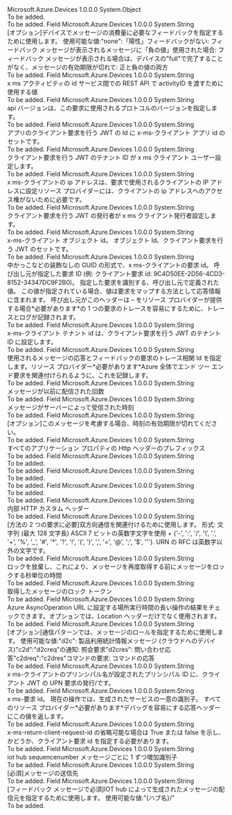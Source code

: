 <Type Name="CustomHeaderConstants" FullName="Microsoft.Azure.Devices.Common.WebApi.CustomHeaderConstants">
  <TypeSignature Language="C#" Value="public static class CustomHeaderConstants" />
  <TypeSignature Language="ILAsm" Value=".class public auto ansi abstract sealed beforefieldinit CustomHeaderConstants extends System.Object" />
  <TypeSignature Language="DocId" Value="T:Microsoft.Azure.Devices.Common.WebApi.CustomHeaderConstants" />
  <TypeSignature Language="VB.NET" Value="Public Class CustomHeaderConstants" />
  <TypeSignature Language="F#" Value="type CustomHeaderConstants = class" />
  <AssemblyInfo>
    <AssemblyName>Microsoft.Azure.Devices</AssemblyName>
    <AssemblyVersion>1.0.0.0</AssemblyVersion>
  </AssemblyInfo>
  <Base>
    <BaseTypeName>System.Object</BaseTypeName>
  </Base>
  <Interfaces />
  <Docs>
    <summary>To be added.</summary>
    <remarks>To be added.</remarks>
  </Docs>
  <Members>
    <Member MemberName="Ack">
      <MemberSignature Language="C#" Value="public const string Ack;" />
      <MemberSignature Language="ILAsm" Value=".field public static literal string Ack" />
      <MemberSignature Language="DocId" Value="F:Microsoft.Azure.Devices.Common.WebApi.CustomHeaderConstants.Ack" />
      <MemberSignature Language="VB.NET" Value="Public Const Ack As String " />
      <MemberSignature Language="F#" Value="val mutable Ack : string" Usage="Microsoft.Azure.Devices.Common.WebApi.CustomHeaderConstants.Ack" />
      <MemberType>Field</MemberType>
      <AssemblyInfo>
        <AssemblyName>Microsoft.Azure.Devices</AssemblyName>
        <AssemblyVersion>1.0.0.0</AssemblyVersion>
      </AssemblyInfo>
      <ReturnValue>
        <ReturnType>System.String</ReturnType>
      </ReturnValue>
      <Docs>
        <summary>
            [オプション]デバイスでメッセージの消費量に必要なフィードバックを指定するために使用します。 使用可能な値:"none":「陽性」フィードバックがない: フィードバック メッセージが表示されるメッセージに「負の値」使用された場合: フィードバック メッセージが表示される場合は、デバイスの"full"で完了することがなく、メッセージの有効期限が切れて: 正と負の値の両方
            </summary>
        <remarks>To be added.</remarks>
      </Docs>
    </Member>
    <Member MemberName="ActivityId">
      <MemberSignature Language="C#" Value="public const string ActivityId;" />
      <MemberSignature Language="ILAsm" Value=".field public static literal string ActivityId" />
      <MemberSignature Language="DocId" Value="F:Microsoft.Azure.Devices.Common.WebApi.CustomHeaderConstants.ActivityId" />
      <MemberSignature Language="VB.NET" Value="Public Const ActivityId As String " />
      <MemberSignature Language="F#" Value="val mutable ActivityId : string" Usage="Microsoft.Azure.Devices.Common.WebApi.CustomHeaderConstants.ActivityId" />
      <MemberType>Field</MemberType>
      <AssemblyInfo>
        <AssemblyName>Microsoft.Azure.Devices</AssemblyName>
        <AssemblyVersion>1.0.0.0</AssemblyVersion>
      </AssemblyInfo>
      <ReturnValue>
        <ReturnType>System.String</ReturnType>
      </ReturnValue>
      <Docs>
        <summary>
            x ms アクティビティの id サービス間での REST API で activityID を渡すために使用する値
            </summary>
        <remarks>To be added.</remarks>
      </Docs>
    </Member>
    <Member MemberName="ApiVersion">
      <MemberSignature Language="C#" Value="public const string ApiVersion;" />
      <MemberSignature Language="ILAsm" Value=".field public static literal string ApiVersion" />
      <MemberSignature Language="DocId" Value="F:Microsoft.Azure.Devices.Common.WebApi.CustomHeaderConstants.ApiVersion" />
      <MemberSignature Language="VB.NET" Value="Public Const ApiVersion As String " />
      <MemberSignature Language="F#" Value="val mutable ApiVersion : string" Usage="Microsoft.Azure.Devices.Common.WebApi.CustomHeaderConstants.ApiVersion" />
      <MemberType>Field</MemberType>
      <AssemblyInfo>
        <AssemblyName>Microsoft.Azure.Devices</AssemblyName>
        <AssemblyVersion>1.0.0.0</AssemblyVersion>
      </AssemblyInfo>
      <ReturnValue>
        <ReturnType>System.String</ReturnType>
      </ReturnValue>
      <Docs>
        <summary>
            api バージョンは、この要求に使用されるプロトコルのバージョンを指定します。
            </summary>
        <remarks>To be added.</remarks>
      </Docs>
    </Member>
    <Member MemberName="ClientAppId">
      <MemberSignature Language="C#" Value="public const string ClientAppId;" />
      <MemberSignature Language="ILAsm" Value=".field public static literal string ClientAppId" />
      <MemberSignature Language="DocId" Value="F:Microsoft.Azure.Devices.Common.WebApi.CustomHeaderConstants.ClientAppId" />
      <MemberSignature Language="VB.NET" Value="Public Const ClientAppId As String " />
      <MemberSignature Language="F#" Value="val mutable ClientAppId : string" Usage="Microsoft.Azure.Devices.Common.WebApi.CustomHeaderConstants.ClientAppId" />
      <MemberType>Field</MemberType>
      <AssemblyInfo>
        <AssemblyName>Microsoft.Azure.Devices</AssemblyName>
        <AssemblyVersion>1.0.0.0</AssemblyVersion>
      </AssemblyInfo>
      <ReturnValue>
        <ReturnType>System.String</ReturnType>
      </ReturnValue>
      <Docs>
        <summary>
            アプリのクライアント要求を行う JWT の Id に x-ms-クライアント アプリ id のセットです。
            </summary>
        <remarks>To be added.</remarks>
      </Docs>
    </Member>
    <Member MemberName="ClientAudience">
      <MemberSignature Language="C#" Value="public const string ClientAudience;" />
      <MemberSignature Language="ILAsm" Value=".field public static literal string ClientAudience" />
      <MemberSignature Language="DocId" Value="F:Microsoft.Azure.Devices.Common.WebApi.CustomHeaderConstants.ClientAudience" />
      <MemberSignature Language="VB.NET" Value="Public Const ClientAudience As String " />
      <MemberSignature Language="F#" Value="val mutable ClientAudience : string" Usage="Microsoft.Azure.Devices.Common.WebApi.CustomHeaderConstants.ClientAudience" />
      <MemberType>Field</MemberType>
      <AssemblyInfo>
        <AssemblyName>Microsoft.Azure.Devices</AssemblyName>
        <AssemblyVersion>1.0.0.0</AssemblyVersion>
      </AssemblyInfo>
      <ReturnValue>
        <ReturnType>System.String</ReturnType>
      </ReturnValue>
      <Docs>
        <summary>
            クライアント要求を行う JWT のテナント ID が x ms クライアント ユーザー設定します。
            </summary>
        <remarks>To be added.</remarks>
      </Docs>
    </Member>
    <Member MemberName="ClientIpAddress">
      <MemberSignature Language="C#" Value="public const string ClientIpAddress;" />
      <MemberSignature Language="ILAsm" Value=".field public static literal string ClientIpAddress" />
      <MemberSignature Language="DocId" Value="F:Microsoft.Azure.Devices.Common.WebApi.CustomHeaderConstants.ClientIpAddress" />
      <MemberSignature Language="VB.NET" Value="Public Const ClientIpAddress As String " />
      <MemberSignature Language="F#" Value="val mutable ClientIpAddress : string" Usage="Microsoft.Azure.Devices.Common.WebApi.CustomHeaderConstants.ClientIpAddress" />
      <MemberType>Field</MemberType>
      <AssemblyInfo>
        <AssemblyName>Microsoft.Azure.Devices</AssemblyName>
        <AssemblyVersion>1.0.0.0</AssemblyVersion>
      </AssemblyInfo>
      <ReturnValue>
        <ReturnType>System.String</ReturnType>
      </ReturnValue>
      <Docs>
        <summary>
            x ms-クライアントの ip アドレスは、要求で使用されるクライアントの IP アドレスに設定リソース プロバイダーには、クライアントの ip アドレスへのアクセス権がないために必要です。
            </summary>
        <remarks>To be added.</remarks>
      </Docs>
    </Member>
    <Member MemberName="ClientIssuer">
      <MemberSignature Language="C#" Value="public const string ClientIssuer;" />
      <MemberSignature Language="ILAsm" Value=".field public static literal string ClientIssuer" />
      <MemberSignature Language="DocId" Value="F:Microsoft.Azure.Devices.Common.WebApi.CustomHeaderConstants.ClientIssuer" />
      <MemberSignature Language="VB.NET" Value="Public Const ClientIssuer As String " />
      <MemberSignature Language="F#" Value="val mutable ClientIssuer : string" Usage="Microsoft.Azure.Devices.Common.WebApi.CustomHeaderConstants.ClientIssuer" />
      <MemberType>Field</MemberType>
      <AssemblyInfo>
        <AssemblyName>Microsoft.Azure.Devices</AssemblyName>
        <AssemblyVersion>1.0.0.0</AssemblyVersion>
      </AssemblyInfo>
      <ReturnValue>
        <ReturnType>System.String</ReturnType>
      </ReturnValue>
      <Docs>
        <summary>
            クライアント要求を行う JWT の発行者が x ms クライアント発行者設定します。
            </summary>
        <remarks>To be added.</remarks>
      </Docs>
    </Member>
    <Member MemberName="ClientObjectId">
      <MemberSignature Language="C#" Value="public const string ClientObjectId;" />
      <MemberSignature Language="ILAsm" Value=".field public static literal string ClientObjectId" />
      <MemberSignature Language="DocId" Value="F:Microsoft.Azure.Devices.Common.WebApi.CustomHeaderConstants.ClientObjectId" />
      <MemberSignature Language="VB.NET" Value="Public Const ClientObjectId As String " />
      <MemberSignature Language="F#" Value="val mutable ClientObjectId : string" Usage="Microsoft.Azure.Devices.Common.WebApi.CustomHeaderConstants.ClientObjectId" />
      <MemberType>Field</MemberType>
      <AssemblyInfo>
        <AssemblyName>Microsoft.Azure.Devices</AssemblyName>
        <AssemblyVersion>1.0.0.0</AssemblyVersion>
      </AssemblyInfo>
      <ReturnValue>
        <ReturnType>System.String</ReturnType>
      </ReturnValue>
      <Docs>
        <summary>
            x-ms-クライアント オブジェクト id。 オブジェクト Id、クライアント要求を行う JWT のセットです。
            </summary>
        <remarks>To be added.</remarks>
      </Docs>
    </Member>
    <Member MemberName="ClientRequestId">
      <MemberSignature Language="C#" Value="public const string ClientRequestId;" />
      <MemberSignature Language="ILAsm" Value=".field public static literal string ClientRequestId" />
      <MemberSignature Language="DocId" Value="F:Microsoft.Azure.Devices.Common.WebApi.CustomHeaderConstants.ClientRequestId" />
      <MemberSignature Language="VB.NET" Value="Public Const ClientRequestId As String " />
      <MemberSignature Language="F#" Value="val mutable ClientRequestId : string" Usage="Microsoft.Azure.Devices.Common.WebApi.CustomHeaderConstants.ClientRequestId" />
      <MemberType>Field</MemberType>
      <AssemblyInfo>
        <AssemblyName>Microsoft.Azure.Devices</AssemblyName>
        <AssemblyVersion>1.0.0.0</AssemblyVersion>
      </AssemblyInfo>
      <ReturnValue>
        <ReturnType>System.String</ReturnType>
      </ReturnValue>
      <Docs>
        <summary>
            中かっこなどの装飾なしの GUID の形式で、x ms-クライアントの要求 id。 呼び出し元が指定した要求 ID (例: クライアント要求 id: 9C4D50EE-2D56-4CD3-8152-34347DC9F2B0)。 指定した要求を識別する、呼び出し元で定義された値。   この値が指定されている場合、値は要求をマップする方法として応答情報に含まれます。 呼び出し元がこのヘッダーは – をリソース プロバイダーが提供する場合*必要があります*の 1 つの要求のトレースを容易にするために、トレースとログが記録されます。
            </summary>
        <remarks>To be added.</remarks>
      </Docs>
    </Member>
    <Member MemberName="ClientTenantId">
      <MemberSignature Language="C#" Value="public const string ClientTenantId;" />
      <MemberSignature Language="ILAsm" Value=".field public static literal string ClientTenantId" />
      <MemberSignature Language="DocId" Value="F:Microsoft.Azure.Devices.Common.WebApi.CustomHeaderConstants.ClientTenantId" />
      <MemberSignature Language="VB.NET" Value="Public Const ClientTenantId As String " />
      <MemberSignature Language="F#" Value="val mutable ClientTenantId : string" Usage="Microsoft.Azure.Devices.Common.WebApi.CustomHeaderConstants.ClientTenantId" />
      <MemberType>Field</MemberType>
      <AssemblyInfo>
        <AssemblyName>Microsoft.Azure.Devices</AssemblyName>
        <AssemblyVersion>1.0.0.0</AssemblyVersion>
      </AssemblyInfo>
      <ReturnValue>
        <ReturnType>System.String</ReturnType>
      </ReturnValue>
      <Docs>
        <summary>
            x-ms-クライアント テナント id は、クライアント要求を行う JWT のテナント ID に設定します。
            </summary>
        <remarks>To be added.</remarks>
      </Docs>
    </Member>
    <Member MemberName="CorrelationId">
      <MemberSignature Language="C#" Value="public const string CorrelationId;" />
      <MemberSignature Language="ILAsm" Value=".field public static literal string CorrelationId" />
      <MemberSignature Language="DocId" Value="F:Microsoft.Azure.Devices.Common.WebApi.CustomHeaderConstants.CorrelationId" />
      <MemberSignature Language="VB.NET" Value="Public Const CorrelationId As String " />
      <MemberSignature Language="F#" Value="val mutable CorrelationId : string" Usage="Microsoft.Azure.Devices.Common.WebApi.CustomHeaderConstants.CorrelationId" />
      <MemberType>Field</MemberType>
      <AssemblyInfo>
        <AssemblyName>Microsoft.Azure.Devices</AssemblyName>
        <AssemblyVersion>1.0.0.0</AssemblyVersion>
      </AssemblyInfo>
      <ReturnValue>
        <ReturnType>System.String</ReturnType>
      </ReturnValue>
      <Docs>
        <summary>
            使用されるメッセージの応答とフィードバックの要求のトレース相関 Id を指定します。リソース プロバイダー*必要があります*Azure 全体でエンド ツー エンド要求を関連付けられるように、これを記録します。 
            </summary>
        <remarks>To be added.</remarks>
      </Docs>
    </Member>
    <Member MemberName="DeliveryCount">
      <MemberSignature Language="C#" Value="public const string DeliveryCount;" />
      <MemberSignature Language="ILAsm" Value=".field public static literal string DeliveryCount" />
      <MemberSignature Language="DocId" Value="F:Microsoft.Azure.Devices.Common.WebApi.CustomHeaderConstants.DeliveryCount" />
      <MemberSignature Language="VB.NET" Value="Public Const DeliveryCount As String " />
      <MemberSignature Language="F#" Value="val mutable DeliveryCount : string" Usage="Microsoft.Azure.Devices.Common.WebApi.CustomHeaderConstants.DeliveryCount" />
      <MemberType>Field</MemberType>
      <AssemblyInfo>
        <AssemblyName>Microsoft.Azure.Devices</AssemblyName>
        <AssemblyVersion>1.0.0.0</AssemblyVersion>
      </AssemblyInfo>
      <ReturnValue>
        <ReturnType>System.String</ReturnType>
      </ReturnValue>
      <Docs>
        <summary>
            メッセージが以前に配信された回数
            </summary>
        <remarks>To be added.</remarks>
      </Docs>
    </Member>
    <Member MemberName="EnqueuedTime">
      <MemberSignature Language="C#" Value="public const string EnqueuedTime;" />
      <MemberSignature Language="ILAsm" Value=".field public static literal string EnqueuedTime" />
      <MemberSignature Language="DocId" Value="F:Microsoft.Azure.Devices.Common.WebApi.CustomHeaderConstants.EnqueuedTime" />
      <MemberSignature Language="VB.NET" Value="Public Const EnqueuedTime As String " />
      <MemberSignature Language="F#" Value="val mutable EnqueuedTime : string" Usage="Microsoft.Azure.Devices.Common.WebApi.CustomHeaderConstants.EnqueuedTime" />
      <MemberType>Field</MemberType>
      <AssemblyInfo>
        <AssemblyName>Microsoft.Azure.Devices</AssemblyName>
        <AssemblyVersion>1.0.0.0</AssemblyVersion>
      </AssemblyInfo>
      <ReturnValue>
        <ReturnType>System.String</ReturnType>
      </ReturnValue>
      <Docs>
        <summary>
            メッセージがサーバーによって受信された時刻
            </summary>
        <remarks>To be added.</remarks>
      </Docs>
    </Member>
    <Member MemberName="ExpiryTime">
      <MemberSignature Language="C#" Value="public const string ExpiryTime;" />
      <MemberSignature Language="ILAsm" Value=".field public static literal string ExpiryTime" />
      <MemberSignature Language="DocId" Value="F:Microsoft.Azure.Devices.Common.WebApi.CustomHeaderConstants.ExpiryTime" />
      <MemberSignature Language="VB.NET" Value="Public Const ExpiryTime As String " />
      <MemberSignature Language="F#" Value="val mutable ExpiryTime : string" Usage="Microsoft.Azure.Devices.Common.WebApi.CustomHeaderConstants.ExpiryTime" />
      <MemberType>Field</MemberType>
      <AssemblyInfo>
        <AssemblyName>Microsoft.Azure.Devices</AssemblyName>
        <AssemblyVersion>1.0.0.0</AssemblyVersion>
      </AssemblyInfo>
      <ReturnValue>
        <ReturnType>System.String</ReturnType>
      </ReturnValue>
      <Docs>
        <summary>
            [オプション]このメッセージを考慮する場合、時刻の有効期限が切れてください。
            </summary>
        <remarks>To be added.</remarks>
      </Docs>
    </Member>
    <Member MemberName="HttpAppPropertyPrefix">
      <MemberSignature Language="C#" Value="public const string HttpAppPropertyPrefix;" />
      <MemberSignature Language="ILAsm" Value=".field public static literal string HttpAppPropertyPrefix" />
      <MemberSignature Language="DocId" Value="F:Microsoft.Azure.Devices.Common.WebApi.CustomHeaderConstants.HttpAppPropertyPrefix" />
      <MemberSignature Language="VB.NET" Value="Public Const HttpAppPropertyPrefix As String " />
      <MemberSignature Language="F#" Value="val mutable HttpAppPropertyPrefix : string" Usage="Microsoft.Azure.Devices.Common.WebApi.CustomHeaderConstants.HttpAppPropertyPrefix" />
      <MemberType>Field</MemberType>
      <AssemblyInfo>
        <AssemblyName>Microsoft.Azure.Devices</AssemblyName>
        <AssemblyVersion>1.0.0.0</AssemblyVersion>
      </AssemblyInfo>
      <ReturnValue>
        <ReturnType>System.String</ReturnType>
      </ReturnValue>
      <Docs>
        <summary>
            すべてのアプリケーション プロパティの Http ヘッダーのプレフィックス
            </summary>
        <remarks>To be added.</remarks>
      </Docs>
    </Member>
    <Member MemberName="HttpDevice">
      <MemberSignature Language="C#" Value="public const string HttpDevice;" />
      <MemberSignature Language="ILAsm" Value=".field public static literal string HttpDevice" />
      <MemberSignature Language="DocId" Value="F:Microsoft.Azure.Devices.Common.WebApi.CustomHeaderConstants.HttpDevice" />
      <MemberSignature Language="VB.NET" Value="Public Const HttpDevice As String " />
      <MemberSignature Language="F#" Value="val mutable HttpDevice : string" Usage="Microsoft.Azure.Devices.Common.WebApi.CustomHeaderConstants.HttpDevice" />
      <MemberType>Field</MemberType>
      <AssemblyInfo>
        <AssemblyName>Microsoft.Azure.Devices</AssemblyName>
        <AssemblyVersion>1.0.0.0</AssemblyVersion>
      </AssemblyInfo>
      <ReturnValue>
        <ReturnType>System.String</ReturnType>
      </ReturnValue>
      <Docs>
        <summary>To be added.</summary>
        <remarks>To be added.</remarks>
      </Docs>
    </Member>
    <Member MemberName="HttpErrorCodeName">
      <MemberSignature Language="C#" Value="public const string HttpErrorCodeName;" />
      <MemberSignature Language="ILAsm" Value=".field public static literal string HttpErrorCodeName" />
      <MemberSignature Language="DocId" Value="F:Microsoft.Azure.Devices.Common.WebApi.CustomHeaderConstants.HttpErrorCodeName" />
      <MemberSignature Language="VB.NET" Value="Public Const HttpErrorCodeName As String " />
      <MemberSignature Language="F#" Value="val mutable HttpErrorCodeName : string" Usage="Microsoft.Azure.Devices.Common.WebApi.CustomHeaderConstants.HttpErrorCodeName" />
      <MemberType>Field</MemberType>
      <AssemblyInfo>
        <AssemblyName>Microsoft.Azure.Devices</AssemblyName>
        <AssemblyVersion>1.0.0.0</AssemblyVersion>
      </AssemblyInfo>
      <ReturnValue>
        <ReturnType>System.String</ReturnType>
      </ReturnValue>
      <Docs>
        <summary>To be added.</summary>
        <remarks>To be added.</remarks>
      </Docs>
    </Member>
    <Member MemberName="HttpIotHub">
      <MemberSignature Language="C#" Value="public const string HttpIotHub;" />
      <MemberSignature Language="ILAsm" Value=".field public static literal string HttpIotHub" />
      <MemberSignature Language="DocId" Value="F:Microsoft.Azure.Devices.Common.WebApi.CustomHeaderConstants.HttpIotHub" />
      <MemberSignature Language="VB.NET" Value="Public Const HttpIotHub As String " />
      <MemberSignature Language="F#" Value="val mutable HttpIotHub : string" Usage="Microsoft.Azure.Devices.Common.WebApi.CustomHeaderConstants.HttpIotHub" />
      <MemberType>Field</MemberType>
      <AssemblyInfo>
        <AssemblyName>Microsoft.Azure.Devices</AssemblyName>
        <AssemblyVersion>1.0.0.0</AssemblyVersion>
      </AssemblyInfo>
      <ReturnValue>
        <ReturnType>System.String</ReturnType>
      </ReturnValue>
      <Docs>
        <summary>To be added.</summary>
        <remarks>To be added.</remarks>
      </Docs>
    </Member>
    <Member MemberName="HttpIotHubName">
      <MemberSignature Language="C#" Value="public const string HttpIotHubName;" />
      <MemberSignature Language="ILAsm" Value=".field public static literal string HttpIotHubName" />
      <MemberSignature Language="DocId" Value="F:Microsoft.Azure.Devices.Common.WebApi.CustomHeaderConstants.HttpIotHubName" />
      <MemberSignature Language="VB.NET" Value="Public Const HttpIotHubName As String " />
      <MemberSignature Language="F#" Value="val mutable HttpIotHubName : string" Usage="Microsoft.Azure.Devices.Common.WebApi.CustomHeaderConstants.HttpIotHubName" />
      <MemberType>Field</MemberType>
      <AssemblyInfo>
        <AssemblyName>Microsoft.Azure.Devices</AssemblyName>
        <AssemblyVersion>1.0.0.0</AssemblyVersion>
      </AssemblyInfo>
      <ReturnValue>
        <ReturnType>System.String</ReturnType>
      </ReturnValue>
      <Docs>
        <summary>
            内部 HTTP カスタム ヘッダー
            </summary>
        <remarks>To be added.</remarks>
      </Docs>
    </Member>
    <Member MemberName="MessageId">
      <MemberSignature Language="C#" Value="public const string MessageId;" />
      <MemberSignature Language="ILAsm" Value=".field public static literal string MessageId" />
      <MemberSignature Language="DocId" Value="F:Microsoft.Azure.Devices.Common.WebApi.CustomHeaderConstants.MessageId" />
      <MemberSignature Language="VB.NET" Value="Public Const MessageId As String " />
      <MemberSignature Language="F#" Value="val mutable MessageId : string" Usage="Microsoft.Azure.Devices.Common.WebApi.CustomHeaderConstants.MessageId" />
      <MemberType>Field</MemberType>
      <AssemblyInfo>
        <AssemblyName>Microsoft.Azure.Devices</AssemblyName>
        <AssemblyVersion>1.0.0.0</AssemblyVersion>
      </AssemblyInfo>
      <ReturnValue>
        <ReturnType>System.String</ReturnType>
      </ReturnValue>
      <Docs>
        <summary>
            [方法の 2 つの要求に必要]双方向通信を関連付けるために使用します。 形式: 文字列 (最大 128 文字長) ASCII 7 ビットの英数字文字を使用
            + {'-', ':', '/', '\', '.', '+', '%', '_', '#', '*', '?', '!', '(', ')', ',', '=', '@', ';', '$', '''}. URN の RFC は英数字以外の文字です。
             </summary>
        <remarks>To be added.</remarks>
      </Docs>
    </Member>
    <Member MemberName="MessageLockTimeout">
      <MemberSignature Language="C#" Value="public const string MessageLockTimeout;" />
      <MemberSignature Language="ILAsm" Value=".field public static literal string MessageLockTimeout" />
      <MemberSignature Language="DocId" Value="F:Microsoft.Azure.Devices.Common.WebApi.CustomHeaderConstants.MessageLockTimeout" />
      <MemberSignature Language="VB.NET" Value="Public Const MessageLockTimeout As String " />
      <MemberSignature Language="F#" Value="val mutable MessageLockTimeout : string" Usage="Microsoft.Azure.Devices.Common.WebApi.CustomHeaderConstants.MessageLockTimeout" />
      <MemberType>Field</MemberType>
      <AssemblyInfo>
        <AssemblyName>Microsoft.Azure.Devices</AssemblyName>
        <AssemblyVersion>1.0.0.0</AssemblyVersion>
      </AssemblyInfo>
      <ReturnValue>
        <ReturnType>System.String</ReturnType>
      </ReturnValue>
      <Docs>
        <summary>
            ロックを放棄し、これにより、メッセージを再度取得する前にメッセージをロックする秒単位の時間
            </summary>
        <remarks>To be added.</remarks>
      </Docs>
    </Member>
    <Member MemberName="MessageLockToken">
      <MemberSignature Language="C#" Value="public const string MessageLockToken;" />
      <MemberSignature Language="ILAsm" Value=".field public static literal string MessageLockToken" />
      <MemberSignature Language="DocId" Value="F:Microsoft.Azure.Devices.Common.WebApi.CustomHeaderConstants.MessageLockToken" />
      <MemberSignature Language="VB.NET" Value="Public Const MessageLockToken As String " />
      <MemberSignature Language="F#" Value="val mutable MessageLockToken : string" Usage="Microsoft.Azure.Devices.Common.WebApi.CustomHeaderConstants.MessageLockToken" />
      <MemberType>Field</MemberType>
      <AssemblyInfo>
        <AssemblyName>Microsoft.Azure.Devices</AssemblyName>
        <AssemblyVersion>1.0.0.0</AssemblyVersion>
      </AssemblyInfo>
      <ReturnValue>
        <ReturnType>System.String</ReturnType>
      </ReturnValue>
      <Docs>
        <summary>
            取得したメッセージのロック トークン 
            </summary>
        <remarks>To be added.</remarks>
      </Docs>
    </Member>
    <Member MemberName="MicrosoftAsyncOperationHeaderName">
      <MemberSignature Language="C#" Value="public const string MicrosoftAsyncOperationHeaderName;" />
      <MemberSignature Language="ILAsm" Value=".field public static literal string MicrosoftAsyncOperationHeaderName" />
      <MemberSignature Language="DocId" Value="F:Microsoft.Azure.Devices.Common.WebApi.CustomHeaderConstants.MicrosoftAsyncOperationHeaderName" />
      <MemberSignature Language="VB.NET" Value="Public Const MicrosoftAsyncOperationHeaderName As String " />
      <MemberSignature Language="F#" Value="val mutable MicrosoftAsyncOperationHeaderName : string" Usage="Microsoft.Azure.Devices.Common.WebApi.CustomHeaderConstants.MicrosoftAsyncOperationHeaderName" />
      <MemberType>Field</MemberType>
      <AssemblyInfo>
        <AssemblyName>Microsoft.Azure.Devices</AssemblyName>
        <AssemblyVersion>1.0.0.0</AssemblyVersion>
      </AssemblyInfo>
      <ReturnValue>
        <ReturnType>System.String</ReturnType>
      </ReturnValue>
      <Docs>
        <summary>
            Azure AsyncOperation URL に設定する場所実行時間の長い操作の結果をチェックできます。オプションでは、Location ヘッダーだけでなく使用されます。
            </summary>
        <remarks>To be added.</remarks>
      </Docs>
    </Member>
    <Member MemberName="Operation">
      <MemberSignature Language="C#" Value="public const string Operation;" />
      <MemberSignature Language="ILAsm" Value=".field public static literal string Operation" />
      <MemberSignature Language="DocId" Value="F:Microsoft.Azure.Devices.Common.WebApi.CustomHeaderConstants.Operation" />
      <MemberSignature Language="VB.NET" Value="Public Const Operation As String " />
      <MemberSignature Language="F#" Value="val mutable Operation : string" Usage="Microsoft.Azure.Devices.Common.WebApi.CustomHeaderConstants.Operation" />
      <MemberType>Field</MemberType>
      <AssemblyInfo>
        <AssemblyName>Microsoft.Azure.Devices</AssemblyName>
        <AssemblyVersion>1.0.0.0</AssemblyVersion>
      </AssemblyInfo>
      <ReturnValue>
        <ReturnType>System.String</ReturnType>
      </ReturnValue>
      <Docs>
        <summary>
            [オプション]通信パターンでは、メッセージのロールを指定するために使用します。 使用可能な値:"d2c": 製品利用統計情報メッセージ (クラウドへのデバイス)"c2d":"d2creq"の通知: 照会要求"d2cres": 問い合わせ応答"c2dreq":"c2dres"コマンドの要求: コマンドの応答
            </summary>
        <remarks>To be added.</remarks>
      </Docs>
    </Member>
    <Member MemberName="PrincipalName">
      <MemberSignature Language="C#" Value="public const string PrincipalName;" />
      <MemberSignature Language="ILAsm" Value=".field public static literal string PrincipalName" />
      <MemberSignature Language="DocId" Value="F:Microsoft.Azure.Devices.Common.WebApi.CustomHeaderConstants.PrincipalName" />
      <MemberSignature Language="VB.NET" Value="Public Const PrincipalName As String " />
      <MemberSignature Language="F#" Value="val mutable PrincipalName : string" Usage="Microsoft.Azure.Devices.Common.WebApi.CustomHeaderConstants.PrincipalName" />
      <MemberType>Field</MemberType>
      <AssemblyInfo>
        <AssemblyName>Microsoft.Azure.Devices</AssemblyName>
        <AssemblyVersion>1.0.0.0</AssemblyVersion>
      </AssemblyInfo>
      <ReturnValue>
        <ReturnType>System.String</ReturnType>
      </ReturnValue>
      <Docs>
        <summary>
            x ms-クライアントのプリンシパル名が設定されたプリンシパル ID に、クライアント JWT の UPN 要求の発行/です。
            </summary>
        <remarks>To be added.</remarks>
      </Docs>
    </Member>
    <Member MemberName="RequestId">
      <MemberSignature Language="C#" Value="public const string RequestId;" />
      <MemberSignature Language="ILAsm" Value=".field public static literal string RequestId" />
      <MemberSignature Language="DocId" Value="F:Microsoft.Azure.Devices.Common.WebApi.CustomHeaderConstants.RequestId" />
      <MemberSignature Language="VB.NET" Value="Public Const RequestId As String " />
      <MemberSignature Language="F#" Value="val mutable RequestId : string" Usage="Microsoft.Azure.Devices.Common.WebApi.CustomHeaderConstants.RequestId" />
      <MemberType>Field</MemberType>
      <AssemblyInfo>
        <AssemblyName>Microsoft.Azure.Devices</AssemblyName>
        <AssemblyVersion>1.0.0.0</AssemblyVersion>
      </AssemblyInfo>
      <ReturnValue>
        <ReturnType>System.String</ReturnType>
      </ReturnValue>
      <Docs>
        <summary>
            x ms-要求 id。 現在の操作では、生成されたサービスの一意の識別子。
            すべてのリソース プロバイダー*必要があります*デバッグを容易にする応答ヘッダーにこの値を返します。
            </summary>
        <remarks>To be added.</remarks>
      </Docs>
    </Member>
    <Member MemberName="ReturnClientRequestId">
      <MemberSignature Language="C#" Value="public const string ReturnClientRequestId;" />
      <MemberSignature Language="ILAsm" Value=".field public static literal string ReturnClientRequestId" />
      <MemberSignature Language="DocId" Value="F:Microsoft.Azure.Devices.Common.WebApi.CustomHeaderConstants.ReturnClientRequestId" />
      <MemberSignature Language="VB.NET" Value="Public Const ReturnClientRequestId As String " />
      <MemberSignature Language="F#" Value="val mutable ReturnClientRequestId : string" Usage="Microsoft.Azure.Devices.Common.WebApi.CustomHeaderConstants.ReturnClientRequestId" />
      <MemberType>Field</MemberType>
      <AssemblyInfo>
        <AssemblyName>Microsoft.Azure.Devices</AssemblyName>
        <AssemblyVersion>1.0.0.0</AssemblyVersion>
      </AssemblyInfo>
      <ReturnValue>
        <ReturnType>System.String</ReturnType>
      </ReturnValue>
      <Docs>
        <summary>
            x-ms-return-client-request-id の省略可能な場合は True または false を示し、かどうか、クライアント要求 id を指定する必要があります。
            </summary>
        <remarks>To be added.</remarks>
      </Docs>
    </Member>
    <Member MemberName="SequenceNumber">
      <MemberSignature Language="C#" Value="public const string SequenceNumber;" />
      <MemberSignature Language="ILAsm" Value=".field public static literal string SequenceNumber" />
      <MemberSignature Language="DocId" Value="F:Microsoft.Azure.Devices.Common.WebApi.CustomHeaderConstants.SequenceNumber" />
      <MemberSignature Language="VB.NET" Value="Public Const SequenceNumber As String " />
      <MemberSignature Language="F#" Value="val mutable SequenceNumber : string" Usage="Microsoft.Azure.Devices.Common.WebApi.CustomHeaderConstants.SequenceNumber" />
      <MemberType>Field</MemberType>
      <AssemblyInfo>
        <AssemblyName>Microsoft.Azure.Devices</AssemblyName>
        <AssemblyVersion>1.0.0.0</AssemblyVersion>
      </AssemblyInfo>
      <ReturnValue>
        <ReturnType>System.String</ReturnType>
      </ReturnValue>
      <Docs>
        <summary>
            iot hub sequencenumber メッセージごとに 1 ずつ増加識別子
            </summary>
        <remarks>To be added.</remarks>
      </Docs>
    </Member>
    <Member MemberName="To">
      <MemberSignature Language="C#" Value="public const string To;" />
      <MemberSignature Language="ILAsm" Value=".field public static literal string To" />
      <MemberSignature Language="DocId" Value="F:Microsoft.Azure.Devices.Common.WebApi.CustomHeaderConstants.To" />
      <MemberSignature Language="VB.NET" Value="Public Const To As String " />
      <MemberSignature Language="F#" Value="val mutable To : string" Usage="Microsoft.Azure.Devices.Common.WebApi.CustomHeaderConstants.To" />
      <MemberType>Field</MemberType>
      <AssemblyInfo>
        <AssemblyName>Microsoft.Azure.Devices</AssemblyName>
        <AssemblyVersion>1.0.0.0</AssemblyVersion>
      </AssemblyInfo>
      <ReturnValue>
        <ReturnType>System.String</ReturnType>
      </ReturnValue>
      <Docs>
        <summary>
            [必須]メッセージの送信先
            </summary>
        <remarks>To be added.</remarks>
      </Docs>
    </Member>
    <Member MemberName="UserId">
      <MemberSignature Language="C#" Value="public const string UserId;" />
      <MemberSignature Language="ILAsm" Value=".field public static literal string UserId" />
      <MemberSignature Language="DocId" Value="F:Microsoft.Azure.Devices.Common.WebApi.CustomHeaderConstants.UserId" />
      <MemberSignature Language="VB.NET" Value="Public Const UserId As String " />
      <MemberSignature Language="F#" Value="val mutable UserId : string" Usage="Microsoft.Azure.Devices.Common.WebApi.CustomHeaderConstants.UserId" />
      <MemberType>Field</MemberType>
      <AssemblyInfo>
        <AssemblyName>Microsoft.Azure.Devices</AssemblyName>
        <AssemblyVersion>1.0.0.0</AssemblyVersion>
      </AssemblyInfo>
      <ReturnValue>
        <ReturnType>System.String</ReturnType>
      </ReturnValue>
      <Docs>
        <summary>
            [フィードバック メッセージで必須]IOT hub によって生成されたメッセージの配信元を指定するために使用します。 使用可能な値:"{ハブ名}/"
            </summary>
        <remarks>To be added.</remarks>
      </Docs>
    </Member>
  </Members>
</Type>